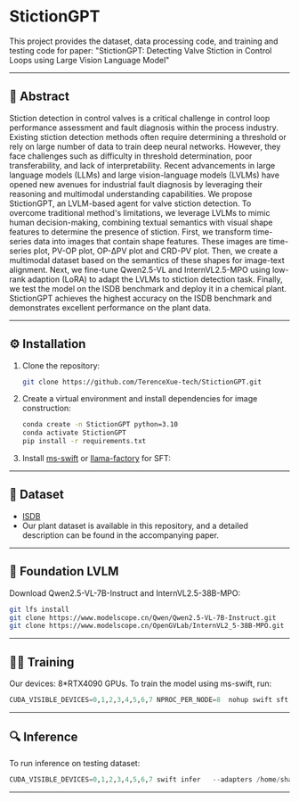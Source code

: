 # StictionGPT

This project provides the dataset, data processing code, and training and testing code for paper: "StictionGPT: Detecting Valve Stiction in Control Loops using Large Vision Language Model"

---

## 📌 Abstract

Stiction detection in control valves is a critical challenge in control loop performance assessment and fault diagnosis within the process industry. Existing stiction detection methods often require determining a threshold or rely on large number of data to train deep neural networks. However, they face challenges such as difficulty in threshold determination, poor transferability, and lack of interpretability. Recent advancements in large language models (LLMs) and large vision-language models (LVLMs) have opened new avenues for industrial fault diagnosis by leveraging their reasoning and multimodal understanding capabilities. We propose StictionGPT, an LVLM-based agent for valve stiction detection. To overcome traditional method's limitations, we  leverage LVLMs to mimic human decision-making, combining textual semantics with visual shape features to determine the presence of stiction.  First, we transform time-series data into images that contain shape features. These images are time-series plot, PV-OP plot, OP-ΔPV plot and CRD-PV plot. Then, we create a multimodal dataset based on the semantics of these shapes for image-text alignment. Next, we fine-tune Qwen2.5-VL and InternVL2.5-MPO using low-rank adaption (LoRA) to adapt the LVLMs to stiction detection task. Finally, we test the model on the ISDB benchmark and deploy it in a chemical plant. StictionGPT achieves the highest accuracy on the ISDB benchmark and demonstrates excellent performance on the plant data.

---

## ⚙️ Installation

1. Clone the repository:

   ```bash
   git clone https://github.com/TerenceXue-tech/StictionGPT.git
   ```

2. Create a virtual environment and install dependencies for image construction:

   ```bash
   conda create -n StictionGPT python=3.10
   conda activate StictionGPT
   pip install -r requirements.txt
   ```

3. Install [ms-swift](https://github.com/modelscope/ms-swift) or [llama-factory](https://github.com/hiyouga/LLaMA-Factory) for SFT:

---

## 📂 Dataset

- [ISDB](https://sites.ualberta.ca/~bhuang/ISDB.zip)
- Our plant dataset is available in this repository, and a detailed description can be found in the accompanying paper.

---

## 📂 Foundation LVLM

Download Qwen2.5-VL-7B-Instruct and InternVL2.5-38B-MPO:

   ```bash
   git lfs install
   git clone https://www.modelscope.cn/Qwen/Qwen2.5-VL-7B-Instruct.git
   git clone https://www.modelscope.cn/OpenGVLab/InternVL2_5-38B-MPO.git
   ```

---

## 🏋️‍♂️ Training

Our devices: 8*RTX4090 GPUs. To train the model using ms-swift, run:

```python
CUDA_VISIBLE_DEVICES=0,1,2,3,4,5,6,7 NPROC_PER_NODE=8  nohup swift sft --torch_dtype 'bfloat16' --model '/home/shangchao/XTC/LLMs/InternVL2_5-38B-MPO' --model_type 'internvl2_5' --template 'internvl2_5' --dataset '/home/shangchao/XTC/LLaMA-Factory/data/stiction_loop.json' '/home/shangchao/XTC/LLaMA-Factory/data/stiction_loop_aug.json' '/home/shangchao/XTC/LLaMA-Factory/data/stiction_S_nonquantify2.json' '/home/shangchao/XTC/LLaMA-Factory/data/stiction_S_aug_nonquantify2.json' --max_length '1024' --init_weights 'True' --learning_rate '1e-4' --num_train_epochs '150.0' --attn_impl 'flash_attn' --gradient_accumulation_steps '8' --eval_steps '500' --output_dir 'output' --report_to 'tensorboard'  --deepspeed zero3  --add_version False --output_dir /home/shangchao/XTC/ms-swift/output/v14-20250311-104348 --logging_dir /home/shangchao/XTC/ms-swift/output/v14-20250311-104348/runs --ignore_args_error True > /home/shangchao/XTC/ms-swift/output/v14-20250311-104348/runs/run.log
```


---

## 🔍 Inference

To run inference on testing dataset:

```python
CUDA_VISIBLE_DEVICES=0,1,2,3,4,5,6,7 swift infer   --adapters /home/shangchao/XTC/ms-swift/output/internvl2.5-38B-t-best/checkpoint-200    --infer_backend pt    --temperature 0.5   --max_new_tokens 2048    --val_dataset /home/shangchao/XTC/plant_data/pre-stiction_t_plant_test.json   --max_batch_size 1 
```

---

